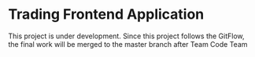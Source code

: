 # Trading Frontend Application
This project is under development. Since this project follows the GitFlow, the final work will be merged to the master branch after Team Code Team
